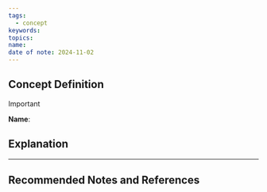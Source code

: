 ```yaml
---
tags:
  - concept
keywords: 
topics: 
name: 
date of note: 2024-11-02
---
```


## Concept Definition

>[!important]
>**Name**: 



## Explanation





-----------
##  Recommended Notes and References


